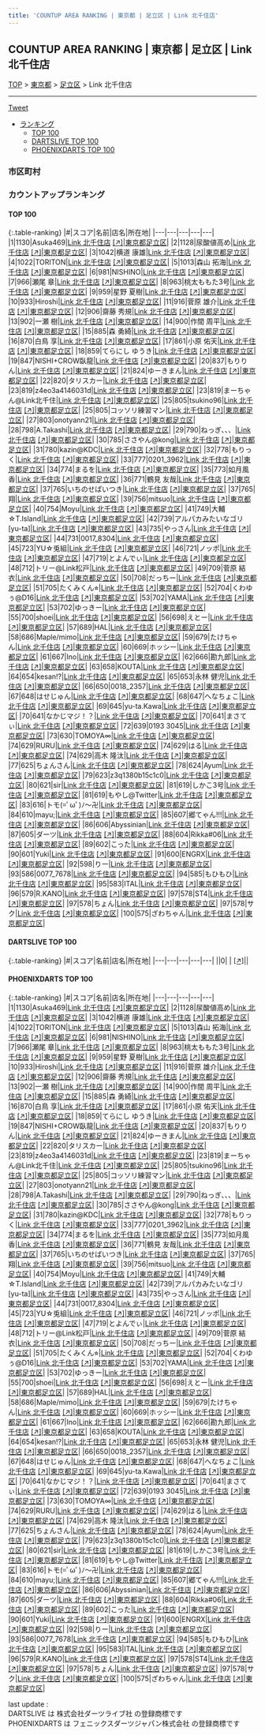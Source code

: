```yaml
---
title: 'COUNTUP AREA RANKING | 東京都 | 足立区 | Link 北千住店'
---
```

## COUNTUP AREA RANKING | 東京都 | 足立区 | Link 北千住店

[TOP](/darts/rank/) > [東京都](/darts/rank/東京都/) > [足立区](/darts/rank/東京都/足立区/) > Link 北千住店

___

<a href="https://twitter.com/share?ref_src=twsrc%5Etfw" data-text="COUNTUP AREA RANKING | 東京都足立区Link 北千住店" class="twitter-share-button" data-hashtags="DARTSLIVE,PHOENIXDARTS,darts,ダーツ" data-show-count="false">Tweet</a>

* [ランキング](#カウントアップランキング)
    * [TOP 100](#top-100)
    * [DARTSLIVE TOP 100](#dartslive-top-100)
    * [PHOENIXDARTS TOP 100](#phoenixdarts-top-100)

### 市区町村

<ul>

</ul>

### カウントアップランキング

#### TOP 100



{:.table-ranking}
|#|スコア|名前|店名|所在地|
|---|---|---|---|---|
|1|1130|<span class="rank-name-pd">Asuka469</span>|<a href="/darts/rank/shops/49387.html">Link 北千住店</a> <a href="https://vs.phoenixdarts.com/jp/shop/shopDetailInfo/s_49387?s_seq=49387">[↗]</a>|<a href="/darts/rank/東京都/足立区">東京都足立区</a>|
|2|1128|<span class="rank-name-pd">尿酸値高め</span>|<a href="/darts/rank/shops/49387.html">Link 北千住店</a> <a href="https://vs.phoenixdarts.com/jp/shop/shopDetailInfo/s_49387?s_seq=49387">[↗]</a>|<a href="/darts/rank/東京都/足立区">東京都足立区</a>|
|3|1042|<span class="rank-name-pd"><span class="pro-icon-pd"></span>横道 康雄</span>|<a href="/darts/rank/shops/49387.html">Link 北千住店</a> <a href="https://vs.phoenixdarts.com/jp/shop/shopDetailInfo/s_49387?s_seq=49387">[↗]</a>|<a href="/darts/rank/東京都/足立区">東京都足立区</a>|
|4|1022|<span class="rank-name-pd">TORITON</span>|<a href="/darts/rank/shops/49387.html">Link 北千住店</a> <a href="https://vs.phoenixdarts.com/jp/shop/shopDetailInfo/s_49387?s_seq=49387">[↗]</a>|<a href="/darts/rank/東京都/足立区">東京都足立区</a>|
|5|1013|<span class="rank-name-pd">森山 拓海</span>|<a href="/darts/rank/shops/49387.html">Link 北千住店</a> <a href="https://vs.phoenixdarts.com/jp/shop/shopDetailInfo/s_49387?s_seq=49387">[↗]</a>|<a href="/darts/rank/東京都/足立区">東京都足立区</a>|
|6|981|<span class="rank-name-pd">NISHINO</span>|<a href="/darts/rank/shops/49387.html">Link 北千住店</a> <a href="https://vs.phoenixdarts.com/jp/shop/shopDetailInfo/s_49387?s_seq=49387">[↗]</a>|<a href="/darts/rank/東京都/足立区">東京都足立区</a>|
|7|966|<span class="rank-name-pd"><span class="pro-icon-pd"></span>瀬尾 章</span>|<a href="/darts/rank/shops/49387.html">Link 北千住店</a> <a href="https://vs.phoenixdarts.com/jp/shop/shopDetailInfo/s_49387?s_seq=49387">[↗]</a>|<a href="/darts/rank/東京都/足立区">東京都足立区</a>|
|8|963|<span class="rank-name-pd">桃太ももた3号</span>|<a href="/darts/rank/shops/49387.html">Link 北千住店</a> <a href="https://vs.phoenixdarts.com/jp/shop/shopDetailInfo/s_49387?s_seq=49387">[↗]</a>|<a href="/darts/rank/東京都/足立区">東京都足立区</a>|
|9|959|<span class="rank-name-pd"><span class="pro-icon-pd"></span>星野 夏樹</span>|<a href="/darts/rank/shops/49387.html">Link 北千住店</a> <a href="https://vs.phoenixdarts.com/jp/shop/shopDetailInfo/s_49387?s_seq=49387">[↗]</a>|<a href="/darts/rank/東京都/足立区">東京都足立区</a>|
|10|933|<span class="rank-name-pd">Hiroshi</span>|<a href="/darts/rank/shops/49387.html">Link 北千住店</a> <a href="https://vs.phoenixdarts.com/jp/shop/shopDetailInfo/s_49387?s_seq=49387">[↗]</a>|<a href="/darts/rank/東京都/足立区">東京都足立区</a>|
|11|916|<span class="rank-name-pd"><span class="pro-icon-pd"></span>菅原 雄介</span>|<a href="/darts/rank/shops/49387.html">Link 北千住店</a> <a href="https://vs.phoenixdarts.com/jp/shop/shopDetailInfo/s_49387?s_seq=49387">[↗]</a>|<a href="/darts/rank/東京都/足立区">東京都足立区</a>|
|12|906|<span class="rank-name-pd"><span class="pro-icon-pd"></span>齋藤 秀規</span>|<a href="/darts/rank/shops/49387.html">Link 北千住店</a> <a href="https://vs.phoenixdarts.com/jp/shop/shopDetailInfo/s_49387?s_seq=49387">[↗]</a>|<a href="/darts/rank/東京都/足立区">東京都足立区</a>|
|13|902|<span class="rank-name-pd"><span class="pro-icon-pd"></span>一瀬 樹</span>|<a href="/darts/rank/shops/49387.html">Link 北千住店</a> <a href="https://vs.phoenixdarts.com/jp/shop/shopDetailInfo/s_49387?s_seq=49387">[↗]</a>|<a href="/darts/rank/東京都/足立区">東京都足立区</a>|
|14|900|<span class="rank-name-pd"><span class="pro-icon-pd"></span>作間 周平</span>|<a href="/darts/rank/shops/49387.html">Link 北千住店</a> <a href="https://vs.phoenixdarts.com/jp/shop/shopDetailInfo/s_49387?s_seq=49387">[↗]</a>|<a href="/darts/rank/東京都/足立区">東京都足立区</a>|
|15|885|<span class="rank-name-pd"><span class="pro-icon-pd"></span>森 勇綺</span>|<a href="/darts/rank/shops/49387.html">Link 北千住店</a> <a href="https://vs.phoenixdarts.com/jp/shop/shopDetailInfo/s_49387?s_seq=49387">[↗]</a>|<a href="/darts/rank/東京都/足立区">東京都足立区</a>|
|16|870|<span class="rank-name-pd"><span class="pro-icon-pd"></span>白鳥 享</span>|<a href="/darts/rank/shops/49387.html">Link 北千住店</a> <a href="https://vs.phoenixdarts.com/jp/shop/shopDetailInfo/s_49387?s_seq=49387">[↗]</a>|<a href="/darts/rank/東京都/足立区">東京都足立区</a>|
|17|861|<span class="rank-name-pd"><span class="pro-icon-pd"></span>小原 佑天</span>|<a href="/darts/rank/shops/49387.html">Link 北千住店</a> <a href="https://vs.phoenixdarts.com/jp/shop/shopDetailInfo/s_49387?s_seq=49387">[↗]</a>|<a href="/darts/rank/東京都/足立区">東京都足立区</a>|
|18|859|<span class="rank-name-pd">てらにし ゆうき</span>|<a href="/darts/rank/shops/49387.html">Link 北千住店</a> <a href="https://vs.phoenixdarts.com/jp/shop/shopDetailInfo/s_49387?s_seq=49387">[↗]</a>|<a href="/darts/rank/東京都/足立区">東京都足立区</a>|
|19|847|<span class="rank-name-pd">NISHI+CROW臥龍</span>|<a href="/darts/rank/shops/49387.html">Link 北千住店</a> <a href="https://vs.phoenixdarts.com/jp/shop/shopDetailInfo/s_49387?s_seq=49387">[↗]</a>|<a href="/darts/rank/東京都/足立区">東京都足立区</a>|
|20|837|<span class="rank-name-pd">もりりん</span>|<a href="/darts/rank/shops/49387.html">Link 北千住店</a> <a href="https://vs.phoenixdarts.com/jp/shop/shopDetailInfo/s_49387?s_seq=49387">[↗]</a>|<a href="/darts/rank/東京都/足立区">東京都足立区</a>|
|21|824|<span class="rank-name-pd">ゆーきまん</span>|<a href="/darts/rank/shops/49387.html">Link 北千住店</a> <a href="https://vs.phoenixdarts.com/jp/shop/shopDetailInfo/s_49387?s_seq=49387">[↗]</a>|<a href="/darts/rank/東京都/足立区">東京都足立区</a>|
|22|820|<span class="rank-name-pd">タリスカー</span>|<a href="/darts/rank/shops/49387.html">Link 北千住店</a> <a href="https://vs.phoenixdarts.com/jp/shop/shopDetailInfo/s_49387?s_seq=49387">[↗]</a>|<a href="/darts/rank/東京都/足立区">東京都足立区</a>|
|23|819|<span class="rank-name-pd">z4eo3a4146031d</span>|<a href="/darts/rank/shops/49387.html">Link 北千住店</a> <a href="https://vs.phoenixdarts.com/jp/shop/shopDetailInfo/s_49387?s_seq=49387">[↗]</a>|<a href="/darts/rank/東京都/足立区">東京都足立区</a>|
|23|819|<span class="rank-name-pd">まーちゃん@Link北千住</span>|<a href="/darts/rank/shops/49387.html">Link 北千住店</a> <a href="https://vs.phoenixdarts.com/jp/shop/shopDetailInfo/s_49387?s_seq=49387">[↗]</a>|<a href="/darts/rank/東京都/足立区">東京都足立区</a>|
|25|805|<span class="rank-name-pd">tsukino96</span>|<a href="/darts/rank/shops/49387.html">Link 北千住店</a> <a href="https://vs.phoenixdarts.com/jp/shop/shopDetailInfo/s_49387?s_seq=49387">[↗]</a>|<a href="/darts/rank/東京都/足立区">東京都足立区</a>|
|25|805|<span class="rank-name-pd">コッソリ練習マン</span>|<a href="/darts/rank/shops/49387.html">Link 北千住店</a> <a href="https://vs.phoenixdarts.com/jp/shop/shopDetailInfo/s_49387?s_seq=49387">[↗]</a>|<a href="/darts/rank/東京都/足立区">東京都足立区</a>|
|27|803|<span class="rank-name-pd">onotyann21</span>|<a href="/darts/rank/shops/49387.html">Link 北千住店</a> <a href="https://vs.phoenixdarts.com/jp/shop/shopDetailInfo/s_49387?s_seq=49387">[↗]</a>|<a href="/darts/rank/東京都/足立区">東京都足立区</a>|
|28|798|<span class="rank-name-pd">A.Takashi</span>|<a href="/darts/rank/shops/49387.html">Link 北千住店</a> <a href="https://vs.phoenixdarts.com/jp/shop/shopDetailInfo/s_49387?s_seq=49387">[↗]</a>|<a href="/darts/rank/東京都/足立区">東京都足立区</a>|
|29|790|<span class="rank-name-pd">ねっぎ、、、</span>|<a href="/darts/rank/shops/49387.html">Link 北千住店</a> <a href="https://vs.phoenixdarts.com/jp/shop/shopDetailInfo/s_49387?s_seq=49387">[↗]</a>|<a href="/darts/rank/東京都/足立区">東京都足立区</a>|
|30|785|<span class="rank-name-pd">ささやん@kong</span>|<a href="/darts/rank/shops/49387.html">Link 北千住店</a> <a href="https://vs.phoenixdarts.com/jp/shop/shopDetailInfo/s_49387?s_seq=49387">[↗]</a>|<a href="/darts/rank/東京都/足立区">東京都足立区</a>|
|31|780|<span class="rank-name-pd">kazin@KDC</span>|<a href="/darts/rank/shops/49387.html">Link 北千住店</a> <a href="https://vs.phoenixdarts.com/jp/shop/shopDetailInfo/s_49387?s_seq=49387">[↗]</a>|<a href="/darts/rank/東京都/足立区">東京都足立区</a>|
|32|778|<span class="rank-name-pd">もりっく</span>|<a href="/darts/rank/shops/49387.html">Link 北千住店</a> <a href="https://vs.phoenixdarts.com/jp/shop/shopDetailInfo/s_49387?s_seq=49387">[↗]</a>|<a href="/darts/rank/東京都/足立区">東京都足立区</a>|
|33|777|<span class="rank-name-pd">0201_3962</span>|<a href="/darts/rank/shops/49387.html">Link 北千住店</a> <a href="https://vs.phoenixdarts.com/jp/shop/shopDetailInfo/s_49387?s_seq=49387">[↗]</a>|<a href="/darts/rank/東京都/足立区">東京都足立区</a>|
|34|774|<span class="rank-name-pd">まるを</span>|<a href="/darts/rank/shops/49387.html">Link 北千住店</a> <a href="https://vs.phoenixdarts.com/jp/shop/shopDetailInfo/s_49387?s_seq=49387">[↗]</a>|<a href="/darts/rank/東京都/足立区">東京都足立区</a>|
|35|773|<span class="rank-name-pd">如月風香</span>|<a href="/darts/rank/shops/49387.html">Link 北千住店</a> <a href="https://vs.phoenixdarts.com/jp/shop/shopDetailInfo/s_49387?s_seq=49387">[↗]</a>|<a href="/darts/rank/東京都/足立区">東京都足立区</a>|
|36|771|<span class="rank-name-pd">鶴見 友哉</span>|<a href="/darts/rank/shops/49387.html">Link 北千住店</a> <a href="https://vs.phoenixdarts.com/jp/shop/shopDetailInfo/s_49387?s_seq=49387">[↗]</a>|<a href="/darts/rank/東京都/足立区">東京都足立区</a>|
|37|765|<span class="rank-name-pd">いちのせぱいつき</span>|<a href="/darts/rank/shops/49387.html">Link 北千住店</a> <a href="https://vs.phoenixdarts.com/jp/shop/shopDetailInfo/s_49387?s_seq=49387">[↗]</a>|<a href="/darts/rank/東京都/足立区">東京都足立区</a>|
|37|765|<span class="rank-name-pd">翔</span>|<a href="/darts/rank/shops/49387.html">Link 北千住店</a> <a href="https://vs.phoenixdarts.com/jp/shop/shopDetailInfo/s_49387?s_seq=49387">[↗]</a>|<a href="/darts/rank/東京都/足立区">東京都足立区</a>|
|39|756|<span class="rank-name-pd">mitsuo</span>|<a href="/darts/rank/shops/49387.html">Link 北千住店</a> <a href="https://vs.phoenixdarts.com/jp/shop/shopDetailInfo/s_49387?s_seq=49387">[↗]</a>|<a href="/darts/rank/東京都/足立区">東京都足立区</a>|
|40|754|<span class="rank-name-pd">Moyu</span>|<a href="/darts/rank/shops/49387.html">Link 北千住店</a> <a href="https://vs.phoenixdarts.com/jp/shop/shopDetailInfo/s_49387?s_seq=49387">[↗]</a>|<a href="/darts/rank/東京都/足立区">東京都足立区</a>|
|41|749|<span class="rank-name-pd">大輔☆T.Island</span>|<a href="/darts/rank/shops/49387.html">Link 北千住店</a> <a href="https://vs.phoenixdarts.com/jp/shop/shopDetailInfo/s_49387?s_seq=49387">[↗]</a>|<a href="/darts/rank/東京都/足立区">東京都足立区</a>|
|42|739|<span class="rank-name-pd">アルパカみたいなゴリ[yu-ta]</span>|<a href="/darts/rank/shops/49387.html">Link 北千住店</a> <a href="https://vs.phoenixdarts.com/jp/shop/shopDetailInfo/s_49387?s_seq=49387">[↗]</a>|<a href="/darts/rank/東京都/足立区">東京都足立区</a>|
|43|735|<span class="rank-name-pd">やっさん</span>|<a href="/darts/rank/shops/49387.html">Link 北千住店</a> <a href="https://vs.phoenixdarts.com/jp/shop/shopDetailInfo/s_49387?s_seq=49387">[↗]</a>|<a href="/darts/rank/東京都/足立区">東京都足立区</a>|
|44|731|<span class="rank-name-pd">0017_8304</span>|<a href="/darts/rank/shops/49387.html">Link 北千住店</a> <a href="https://vs.phoenixdarts.com/jp/shop/shopDetailInfo/s_49387?s_seq=49387">[↗]</a>|<a href="/darts/rank/東京都/足立区">東京都足立区</a>|
|45|723|<span class="rank-name-pd">YU☆兎組</span>|<a href="/darts/rank/shops/49387.html">Link 北千住店</a> <a href="https://vs.phoenixdarts.com/jp/shop/shopDetailInfo/s_49387?s_seq=49387">[↗]</a>|<a href="/darts/rank/東京都/足立区">東京都足立区</a>|
|46|721|<span class="rank-name-pd">ノッポ</span>|<a href="/darts/rank/shops/49387.html">Link 北千住店</a> <a href="https://vs.phoenixdarts.com/jp/shop/shopDetailInfo/s_49387?s_seq=49387">[↗]</a>|<a href="/darts/rank/東京都/足立区">東京都足立区</a>|
|47|719|<span class="rank-name-pd">とよんでぃ</span>|<a href="/darts/rank/shops/49387.html">Link 北千住店</a> <a href="https://vs.phoenixdarts.com/jp/shop/shopDetailInfo/s_49387?s_seq=49387">[↗]</a>|<a href="/darts/rank/東京都/足立区">東京都足立区</a>|
|48|712|<span class="rank-name-pd">トリー@Link松戸</span>|<a href="/darts/rank/shops/49387.html">Link 北千住店</a> <a href="https://vs.phoenixdarts.com/jp/shop/shopDetailInfo/s_49387?s_seq=49387">[↗]</a>|<a href="/darts/rank/東京都/足立区">東京都足立区</a>|
|49|709|<span class="rank-name-pd"><span class="pro-icon-pd"></span>菅原 結衣</span>|<a href="/darts/rank/shops/49387.html">Link 北千住店</a> <a href="https://vs.phoenixdarts.com/jp/shop/shopDetailInfo/s_49387?s_seq=49387">[↗]</a>|<a href="/darts/rank/東京都/足立区">東京都足立区</a>|
|50|708|<span class="rank-name-pd">だっちー</span>|<a href="/darts/rank/shops/49387.html">Link 北千住店</a> <a href="https://vs.phoenixdarts.com/jp/shop/shopDetailInfo/s_49387?s_seq=49387">[↗]</a>|<a href="/darts/rank/東京都/足立区">東京都足立区</a>|
|51|705|<span class="rank-name-pd">たくみくん⭐︎</span>|<a href="/darts/rank/shops/49387.html">Link 北千住店</a> <a href="https://vs.phoenixdarts.com/jp/shop/shopDetailInfo/s_49387?s_seq=49387">[↗]</a>|<a href="/darts/rank/東京都/足立区">東京都足立区</a>|
|52|704|<span class="rank-name-pd">くわゆぅ@D16</span>|<a href="/darts/rank/shops/49387.html">Link 北千住店</a> <a href="https://vs.phoenixdarts.com/jp/shop/shopDetailInfo/s_49387?s_seq=49387">[↗]</a>|<a href="/darts/rank/東京都/足立区">東京都足立区</a>|
|53|702|<span class="rank-name-pd">YAMA</span>|<a href="/darts/rank/shops/49387.html">Link 北千住店</a> <a href="https://vs.phoenixdarts.com/jp/shop/shopDetailInfo/s_49387?s_seq=49387">[↗]</a>|<a href="/darts/rank/東京都/足立区">東京都足立区</a>|
|53|702|<span class="rank-name-pd">ゆっきー</span>|<a href="/darts/rank/shops/49387.html">Link 北千住店</a> <a href="https://vs.phoenixdarts.com/jp/shop/shopDetailInfo/s_49387?s_seq=49387">[↗]</a>|<a href="/darts/rank/東京都/足立区">東京都足立区</a>|
|55|700|<span class="rank-name-pd">shoei</span>|<a href="/darts/rank/shops/49387.html">Link 北千住店</a> <a href="https://vs.phoenixdarts.com/jp/shop/shopDetailInfo/s_49387?s_seq=49387">[↗]</a>|<a href="/darts/rank/東京都/足立区">東京都足立区</a>|
|56|698|<span class="rank-name-pd">えとー</span>|<a href="/darts/rank/shops/49387.html">Link 北千住店</a> <a href="https://vs.phoenixdarts.com/jp/shop/shopDetailInfo/s_49387?s_seq=49387">[↗]</a>|<a href="/darts/rank/東京都/足立区">東京都足立区</a>|
|57|689|<span class="rank-name-pd">HAL</span>|<a href="/darts/rank/shops/49387.html">Link 北千住店</a> <a href="https://vs.phoenixdarts.com/jp/shop/shopDetailInfo/s_49387?s_seq=49387">[↗]</a>|<a href="/darts/rank/東京都/足立区">東京都足立区</a>|
|58|686|<span class="rank-name-pd">Maple/mimo</span>|<a href="/darts/rank/shops/49387.html">Link 北千住店</a> <a href="https://vs.phoenixdarts.com/jp/shop/shopDetailInfo/s_49387?s_seq=49387">[↗]</a>|<a href="/darts/rank/東京都/足立区">東京都足立区</a>|
|59|679|<span class="rank-name-pd">たけちゃん</span>|<a href="/darts/rank/shops/49387.html">Link 北千住店</a> <a href="https://vs.phoenixdarts.com/jp/shop/shopDetailInfo/s_49387?s_seq=49387">[↗]</a>|<a href="/darts/rank/東京都/足立区">東京都足立区</a>|
|60|669|<span class="rank-name-pd">ホッシー</span>|<a href="/darts/rank/shops/49387.html">Link 北千住店</a> <a href="https://vs.phoenixdarts.com/jp/shop/shopDetailInfo/s_49387?s_seq=49387">[↗]</a>|<a href="/darts/rank/東京都/足立区">東京都足立区</a>|
|61|667|<span class="rank-name-pd">Ino</span>|<a href="/darts/rank/shops/49387.html">Link 北千住店</a> <a href="https://vs.phoenixdarts.com/jp/shop/shopDetailInfo/s_49387?s_seq=49387">[↗]</a>|<a href="/darts/rank/東京都/足立区">東京都足立区</a>|
|62|666|<span class="rank-name-pd">勘九郎</span>|<a href="/darts/rank/shops/49387.html">Link 北千住店</a> <a href="https://vs.phoenixdarts.com/jp/shop/shopDetailInfo/s_49387?s_seq=49387">[↗]</a>|<a href="/darts/rank/東京都/足立区">東京都足立区</a>|
|63|658|<span class="rank-name-pd">KOUTA</span>|<a href="/darts/rank/shops/49387.html">Link 北千住店</a> <a href="https://vs.phoenixdarts.com/jp/shop/shopDetailInfo/s_49387?s_seq=49387">[↗]</a>|<a href="/darts/rank/東京都/足立区">東京都足立区</a>|
|64|654|<span class="rank-name-pd">kesan!?</span>|<a href="/darts/rank/shops/49387.html">Link 北千住店</a> <a href="https://vs.phoenixdarts.com/jp/shop/shopDetailInfo/s_49387?s_seq=49387">[↗]</a>|<a href="/darts/rank/東京都/足立区">東京都足立区</a>|
|65|653|<span class="rank-name-pd"><span class="pro-icon-pd"></span>永林 健児</span>|<a href="/darts/rank/shops/49387.html">Link 北千住店</a> <a href="https://vs.phoenixdarts.com/jp/shop/shopDetailInfo/s_49387?s_seq=49387">[↗]</a>|<a href="/darts/rank/東京都/足立区">東京都足立区</a>|
|66|650|<span class="rank-name-pd">0018_2357</span>|<a href="/darts/rank/shops/49387.html">Link 北千住店</a> <a href="https://vs.phoenixdarts.com/jp/shop/shopDetailInfo/s_49387?s_seq=49387">[↗]</a>|<a href="/darts/rank/東京都/足立区">東京都足立区</a>|
|67|648|<span class="rank-name-pd">はせじゅん</span>|<a href="/darts/rank/shops/49387.html">Link 北千住店</a> <a href="https://vs.phoenixdarts.com/jp/shop/shopDetailInfo/s_49387?s_seq=49387">[↗]</a>|<a href="/darts/rank/東京都/足立区">東京都足立区</a>|
|68|647|<span class="rank-name-pd">へなちょこ</span>|<a href="/darts/rank/shops/49387.html">Link 北千住店</a> <a href="https://vs.phoenixdarts.com/jp/shop/shopDetailInfo/s_49387?s_seq=49387">[↗]</a>|<a href="/darts/rank/東京都/足立区">東京都足立区</a>|
|69|645|<span class="rank-name-pd">yu-ta.Kawa</span>|<a href="/darts/rank/shops/49387.html">Link 北千住店</a> <a href="https://vs.phoenixdarts.com/jp/shop/shopDetailInfo/s_49387?s_seq=49387">[↗]</a>|<a href="/darts/rank/東京都/足立区">東京都足立区</a>|
|70|641|<span class="rank-name-pd">なかじマジ！？</span>|<a href="/darts/rank/shops/49387.html">Link 北千住店</a> <a href="https://vs.phoenixdarts.com/jp/shop/shopDetailInfo/s_49387?s_seq=49387">[↗]</a>|<a href="/darts/rank/東京都/足立区">東京都足立区</a>|
|70|641|<span class="rank-name-pd">まさてぃ</span>|<a href="/darts/rank/shops/49387.html">Link 北千住店</a> <a href="https://vs.phoenixdarts.com/jp/shop/shopDetailInfo/s_49387?s_seq=49387">[↗]</a>|<a href="/darts/rank/東京都/足立区">東京都足立区</a>|
|72|639|<span class="rank-name-pd">0193 3045</span>|<a href="/darts/rank/shops/49387.html">Link 北千住店</a> <a href="https://vs.phoenixdarts.com/jp/shop/shopDetailInfo/s_49387?s_seq=49387">[↗]</a>|<a href="/darts/rank/東京都/足立区">東京都足立区</a>|
|73|630|<span class="rank-name-pd">TOMOYA∞</span>|<a href="/darts/rank/shops/49387.html">Link 北千住店</a> <a href="https://vs.phoenixdarts.com/jp/shop/shopDetailInfo/s_49387?s_seq=49387">[↗]</a>|<a href="/darts/rank/東京都/足立区">東京都足立区</a>|
|74|629|<span class="rank-name-pd">RURU</span>|<a href="/darts/rank/shops/49387.html">Link 北千住店</a> <a href="https://vs.phoenixdarts.com/jp/shop/shopDetailInfo/s_49387?s_seq=49387">[↗]</a>|<a href="/darts/rank/東京都/足立区">東京都足立区</a>|
|74|629|<span class="rank-name-pd">はる</span>|<a href="/darts/rank/shops/49387.html">Link 北千住店</a> <a href="https://vs.phoenixdarts.com/jp/shop/shopDetailInfo/s_49387?s_seq=49387">[↗]</a>|<a href="/darts/rank/東京都/足立区">東京都足立区</a>|
|74|629|<span class="rank-name-pd">高木 隆汰</span>|<a href="/darts/rank/shops/49387.html">Link 北千住店</a> <a href="https://vs.phoenixdarts.com/jp/shop/shopDetailInfo/s_49387?s_seq=49387">[↗]</a>|<a href="/darts/rank/東京都/足立区">東京都足立区</a>|
|77|625|<span class="rank-name-pd">ちょんさん</span>|<a href="/darts/rank/shops/49387.html">Link 北千住店</a> <a href="https://vs.phoenixdarts.com/jp/shop/shopDetailInfo/s_49387?s_seq=49387">[↗]</a>|<a href="/darts/rank/東京都/足立区">東京都足立区</a>|
|78|624|<span class="rank-name-pd">Ayum</span>|<a href="/darts/rank/shops/49387.html">Link 北千住店</a> <a href="https://vs.phoenixdarts.com/jp/shop/shopDetailInfo/s_49387?s_seq=49387">[↗]</a>|<a href="/darts/rank/東京都/足立区">東京都足立区</a>|
|79|623|<span class="rank-name-pd">z3q1380b15c1c0</span>|<a href="/darts/rank/shops/49387.html">Link 北千住店</a> <a href="https://vs.phoenixdarts.com/jp/shop/shopDetailInfo/s_49387?s_seq=49387">[↗]</a>|<a href="/darts/rank/東京都/足立区">東京都足立区</a>|
|80|621|<span class="rank-name-pd">sir</span>|<a href="/darts/rank/shops/49387.html">Link 北千住店</a> <a href="https://vs.phoenixdarts.com/jp/shop/shopDetailInfo/s_49387?s_seq=49387">[↗]</a>|<a href="/darts/rank/東京都/足立区">東京都足立区</a>|
|81|619|<span class="rank-name-pd">しかこ3号</span>|<a href="/darts/rank/shops/49387.html">Link 北千住店</a> <a href="https://vs.phoenixdarts.com/jp/shop/shopDetailInfo/s_49387?s_seq=49387">[↗]</a>|<a href="/darts/rank/東京都/足立区">東京都足立区</a>|
|81|619|<span class="rank-name-pd">もやし@Twitter</span>|<a href="/darts/rank/shops/49387.html">Link 北千住店</a> <a href="https://vs.phoenixdarts.com/jp/shop/shopDetailInfo/s_49387?s_seq=49387">[↗]</a>|<a href="/darts/rank/東京都/足立区">東京都足立区</a>|
|83|616|<span class="rank-name-pd">トモ(=ﾟωﾟ)ﾉ～卍</span>|<a href="/darts/rank/shops/49387.html">Link 北千住店</a> <a href="https://vs.phoenixdarts.com/jp/shop/shopDetailInfo/s_49387?s_seq=49387">[↗]</a>|<a href="/darts/rank/東京都/足立区">東京都足立区</a>|
|84|610|<span class="rank-name-pd">mayu;</span>|<a href="/darts/rank/shops/49387.html">Link 北千住店</a> <a href="https://vs.phoenixdarts.com/jp/shop/shopDetailInfo/s_49387?s_seq=49387">[↗]</a>|<a href="/darts/rank/東京都/足立区">東京都足立区</a>|
|85|607|<span class="rank-name-pd">郷てゃん!!!</span>|<a href="/darts/rank/shops/49387.html">Link 北千住店</a> <a href="https://vs.phoenixdarts.com/jp/shop/shopDetailInfo/s_49387?s_seq=49387">[↗]</a>|<a href="/darts/rank/東京都/足立区">東京都足立区</a>|
|86|606|<span class="rank-name-pd">Abyssinian</span>|<a href="/darts/rank/shops/49387.html">Link 北千住店</a> <a href="https://vs.phoenixdarts.com/jp/shop/shopDetailInfo/s_49387?s_seq=49387">[↗]</a>|<a href="/darts/rank/東京都/足立区">東京都足立区</a>|
|87|605|<span class="rank-name-pd">ダーツ</span>|<a href="/darts/rank/shops/49387.html">Link 北千住店</a> <a href="https://vs.phoenixdarts.com/jp/shop/shopDetailInfo/s_49387?s_seq=49387">[↗]</a>|<a href="/darts/rank/東京都/足立区">東京都足立区</a>|
|88|604|<span class="rank-name-pd">Rikka#06</span>|<a href="/darts/rank/shops/49387.html">Link 北千住店</a> <a href="https://vs.phoenixdarts.com/jp/shop/shopDetailInfo/s_49387?s_seq=49387">[↗]</a>|<a href="/darts/rank/東京都/足立区">東京都足立区</a>|
|89|602|<span class="rank-name-pd">こった</span>|<a href="/darts/rank/shops/49387.html">Link 北千住店</a> <a href="https://vs.phoenixdarts.com/jp/shop/shopDetailInfo/s_49387?s_seq=49387">[↗]</a>|<a href="/darts/rank/東京都/足立区">東京都足立区</a>|
|90|601|<span class="rank-name-pd">Yuki</span>|<a href="/darts/rank/shops/49387.html">Link 北千住店</a> <a href="https://vs.phoenixdarts.com/jp/shop/shopDetailInfo/s_49387?s_seq=49387">[↗]</a>|<a href="/darts/rank/東京都/足立区">東京都足立区</a>|
|91|600|<span class="rank-name-pd">ENGRX</span>|<a href="/darts/rank/shops/49387.html">Link 北千住店</a> <a href="https://vs.phoenixdarts.com/jp/shop/shopDetailInfo/s_49387?s_seq=49387">[↗]</a>|<a href="/darts/rank/東京都/足立区">東京都足立区</a>|
|92|598|<span class="rank-name-pd">りー</span>|<a href="/darts/rank/shops/49387.html">Link 北千住店</a> <a href="https://vs.phoenixdarts.com/jp/shop/shopDetailInfo/s_49387?s_seq=49387">[↗]</a>|<a href="/darts/rank/東京都/足立区">東京都足立区</a>|
|93|586|<span class="rank-name-pd">0077_7678</span>|<a href="/darts/rank/shops/49387.html">Link 北千住店</a> <a href="https://vs.phoenixdarts.com/jp/shop/shopDetailInfo/s_49387?s_seq=49387">[↗]</a>|<a href="/darts/rank/東京都/足立区">東京都足立区</a>|
|94|585|<span class="rank-name-pd">もひもひ</span>|<a href="/darts/rank/shops/49387.html">Link 北千住店</a> <a href="https://vs.phoenixdarts.com/jp/shop/shopDetailInfo/s_49387?s_seq=49387">[↗]</a>|<a href="/darts/rank/東京都/足立区">東京都足立区</a>|
|95|583|<span class="rank-name-pd">ITAL</span>|<a href="/darts/rank/shops/49387.html">Link 北千住店</a> <a href="https://vs.phoenixdarts.com/jp/shop/shopDetailInfo/s_49387?s_seq=49387">[↗]</a>|<a href="/darts/rank/東京都/足立区">東京都足立区</a>|
|96|579|<span class="rank-name-pd">R.KANO</span>|<a href="/darts/rank/shops/49387.html">Link 北千住店</a> <a href="https://vs.phoenixdarts.com/jp/shop/shopDetailInfo/s_49387?s_seq=49387">[↗]</a>|<a href="/darts/rank/東京都/足立区">東京都足立区</a>|
|97|578|<span class="rank-name-pd">ST4</span>|<a href="/darts/rank/shops/49387.html">Link 北千住店</a> <a href="https://vs.phoenixdarts.com/jp/shop/shopDetailInfo/s_49387?s_seq=49387">[↗]</a>|<a href="/darts/rank/東京都/足立区">東京都足立区</a>|
|97|578|<span class="rank-name-pd">ちょん</span>|<a href="/darts/rank/shops/49387.html">Link 北千住店</a> <a href="https://vs.phoenixdarts.com/jp/shop/shopDetailInfo/s_49387?s_seq=49387">[↗]</a>|<a href="/darts/rank/東京都/足立区">東京都足立区</a>|
|97|578|<span class="rank-name-pd">サク</span>|<a href="/darts/rank/shops/49387.html">Link 北千住店</a> <a href="https://vs.phoenixdarts.com/jp/shop/shopDetailInfo/s_49387?s_seq=49387">[↗]</a>|<a href="/darts/rank/東京都/足立区">東京都足立区</a>|
|100|575|<span class="rank-name-pd">ざわちゃん</span>|<a href="/darts/rank/shops/49387.html">Link 北千住店</a> <a href="https://vs.phoenixdarts.com/jp/shop/shopDetailInfo/s_49387?s_seq=49387">[↗]</a>|<a href="/darts/rank/東京都/足立区">東京都足立区</a>|


#### DARTSLIVE TOP 100



{:.table-ranking}
|#|スコア|名前|店名|所在地|
|---|---|---|---|---|
||0|<span class="rank-name-dl"> </span>|<a href="/darts/rank/shops/.html"></a> <a href="">[↗]</a>|<a href="/darts/rank//"></a>|


#### PHOENIXDARTS TOP 100



{:.table-ranking}
|#|スコア|名前|店名|所在地|
|---|---|---|---|---|
|1|1130|<span class="rank-name-pd">Asuka469</span>|<a href="/darts/rank/shops/49387.html">Link 北千住店</a> <a href="https://vs.phoenixdarts.com/jp/shop/shopDetailInfo/s_49387?s_seq=49387">[↗]</a>|<a href="/darts/rank/東京都/足立区">東京都足立区</a>|
|2|1128|<span class="rank-name-pd">尿酸値高め</span>|<a href="/darts/rank/shops/49387.html">Link 北千住店</a> <a href="https://vs.phoenixdarts.com/jp/shop/shopDetailInfo/s_49387?s_seq=49387">[↗]</a>|<a href="/darts/rank/東京都/足立区">東京都足立区</a>|
|3|1042|<span class="rank-name-pd"><span class="pro-icon-pd"></span>横道 康雄</span>|<a href="/darts/rank/shops/49387.html">Link 北千住店</a> <a href="https://vs.phoenixdarts.com/jp/shop/shopDetailInfo/s_49387?s_seq=49387">[↗]</a>|<a href="/darts/rank/東京都/足立区">東京都足立区</a>|
|4|1022|<span class="rank-name-pd">TORITON</span>|<a href="/darts/rank/shops/49387.html">Link 北千住店</a> <a href="https://vs.phoenixdarts.com/jp/shop/shopDetailInfo/s_49387?s_seq=49387">[↗]</a>|<a href="/darts/rank/東京都/足立区">東京都足立区</a>|
|5|1013|<span class="rank-name-pd">森山 拓海</span>|<a href="/darts/rank/shops/49387.html">Link 北千住店</a> <a href="https://vs.phoenixdarts.com/jp/shop/shopDetailInfo/s_49387?s_seq=49387">[↗]</a>|<a href="/darts/rank/東京都/足立区">東京都足立区</a>|
|6|981|<span class="rank-name-pd">NISHINO</span>|<a href="/darts/rank/shops/49387.html">Link 北千住店</a> <a href="https://vs.phoenixdarts.com/jp/shop/shopDetailInfo/s_49387?s_seq=49387">[↗]</a>|<a href="/darts/rank/東京都/足立区">東京都足立区</a>|
|7|966|<span class="rank-name-pd"><span class="pro-icon-pd"></span>瀬尾 章</span>|<a href="/darts/rank/shops/49387.html">Link 北千住店</a> <a href="https://vs.phoenixdarts.com/jp/shop/shopDetailInfo/s_49387?s_seq=49387">[↗]</a>|<a href="/darts/rank/東京都/足立区">東京都足立区</a>|
|8|963|<span class="rank-name-pd">桃太ももた3号</span>|<a href="/darts/rank/shops/49387.html">Link 北千住店</a> <a href="https://vs.phoenixdarts.com/jp/shop/shopDetailInfo/s_49387?s_seq=49387">[↗]</a>|<a href="/darts/rank/東京都/足立区">東京都足立区</a>|
|9|959|<span class="rank-name-pd"><span class="pro-icon-pd"></span>星野 夏樹</span>|<a href="/darts/rank/shops/49387.html">Link 北千住店</a> <a href="https://vs.phoenixdarts.com/jp/shop/shopDetailInfo/s_49387?s_seq=49387">[↗]</a>|<a href="/darts/rank/東京都/足立区">東京都足立区</a>|
|10|933|<span class="rank-name-pd">Hiroshi</span>|<a href="/darts/rank/shops/49387.html">Link 北千住店</a> <a href="https://vs.phoenixdarts.com/jp/shop/shopDetailInfo/s_49387?s_seq=49387">[↗]</a>|<a href="/darts/rank/東京都/足立区">東京都足立区</a>|
|11|916|<span class="rank-name-pd"><span class="pro-icon-pd"></span>菅原 雄介</span>|<a href="/darts/rank/shops/49387.html">Link 北千住店</a> <a href="https://vs.phoenixdarts.com/jp/shop/shopDetailInfo/s_49387?s_seq=49387">[↗]</a>|<a href="/darts/rank/東京都/足立区">東京都足立区</a>|
|12|906|<span class="rank-name-pd"><span class="pro-icon-pd"></span>齋藤 秀規</span>|<a href="/darts/rank/shops/49387.html">Link 北千住店</a> <a href="https://vs.phoenixdarts.com/jp/shop/shopDetailInfo/s_49387?s_seq=49387">[↗]</a>|<a href="/darts/rank/東京都/足立区">東京都足立区</a>|
|13|902|<span class="rank-name-pd"><span class="pro-icon-pd"></span>一瀬 樹</span>|<a href="/darts/rank/shops/49387.html">Link 北千住店</a> <a href="https://vs.phoenixdarts.com/jp/shop/shopDetailInfo/s_49387?s_seq=49387">[↗]</a>|<a href="/darts/rank/東京都/足立区">東京都足立区</a>|
|14|900|<span class="rank-name-pd"><span class="pro-icon-pd"></span>作間 周平</span>|<a href="/darts/rank/shops/49387.html">Link 北千住店</a> <a href="https://vs.phoenixdarts.com/jp/shop/shopDetailInfo/s_49387?s_seq=49387">[↗]</a>|<a href="/darts/rank/東京都/足立区">東京都足立区</a>|
|15|885|<span class="rank-name-pd"><span class="pro-icon-pd"></span>森 勇綺</span>|<a href="/darts/rank/shops/49387.html">Link 北千住店</a> <a href="https://vs.phoenixdarts.com/jp/shop/shopDetailInfo/s_49387?s_seq=49387">[↗]</a>|<a href="/darts/rank/東京都/足立区">東京都足立区</a>|
|16|870|<span class="rank-name-pd"><span class="pro-icon-pd"></span>白鳥 享</span>|<a href="/darts/rank/shops/49387.html">Link 北千住店</a> <a href="https://vs.phoenixdarts.com/jp/shop/shopDetailInfo/s_49387?s_seq=49387">[↗]</a>|<a href="/darts/rank/東京都/足立区">東京都足立区</a>|
|17|861|<span class="rank-name-pd"><span class="pro-icon-pd"></span>小原 佑天</span>|<a href="/darts/rank/shops/49387.html">Link 北千住店</a> <a href="https://vs.phoenixdarts.com/jp/shop/shopDetailInfo/s_49387?s_seq=49387">[↗]</a>|<a href="/darts/rank/東京都/足立区">東京都足立区</a>|
|18|859|<span class="rank-name-pd">てらにし ゆうき</span>|<a href="/darts/rank/shops/49387.html">Link 北千住店</a> <a href="https://vs.phoenixdarts.com/jp/shop/shopDetailInfo/s_49387?s_seq=49387">[↗]</a>|<a href="/darts/rank/東京都/足立区">東京都足立区</a>|
|19|847|<span class="rank-name-pd">NISHI+CROW臥龍</span>|<a href="/darts/rank/shops/49387.html">Link 北千住店</a> <a href="https://vs.phoenixdarts.com/jp/shop/shopDetailInfo/s_49387?s_seq=49387">[↗]</a>|<a href="/darts/rank/東京都/足立区">東京都足立区</a>|
|20|837|<span class="rank-name-pd">もりりん</span>|<a href="/darts/rank/shops/49387.html">Link 北千住店</a> <a href="https://vs.phoenixdarts.com/jp/shop/shopDetailInfo/s_49387?s_seq=49387">[↗]</a>|<a href="/darts/rank/東京都/足立区">東京都足立区</a>|
|21|824|<span class="rank-name-pd">ゆーきまん</span>|<a href="/darts/rank/shops/49387.html">Link 北千住店</a> <a href="https://vs.phoenixdarts.com/jp/shop/shopDetailInfo/s_49387?s_seq=49387">[↗]</a>|<a href="/darts/rank/東京都/足立区">東京都足立区</a>|
|22|820|<span class="rank-name-pd">タリスカー</span>|<a href="/darts/rank/shops/49387.html">Link 北千住店</a> <a href="https://vs.phoenixdarts.com/jp/shop/shopDetailInfo/s_49387?s_seq=49387">[↗]</a>|<a href="/darts/rank/東京都/足立区">東京都足立区</a>|
|23|819|<span class="rank-name-pd">z4eo3a4146031d</span>|<a href="/darts/rank/shops/49387.html">Link 北千住店</a> <a href="https://vs.phoenixdarts.com/jp/shop/shopDetailInfo/s_49387?s_seq=49387">[↗]</a>|<a href="/darts/rank/東京都/足立区">東京都足立区</a>|
|23|819|<span class="rank-name-pd">まーちゃん@Link北千住</span>|<a href="/darts/rank/shops/49387.html">Link 北千住店</a> <a href="https://vs.phoenixdarts.com/jp/shop/shopDetailInfo/s_49387?s_seq=49387">[↗]</a>|<a href="/darts/rank/東京都/足立区">東京都足立区</a>|
|25|805|<span class="rank-name-pd">tsukino96</span>|<a href="/darts/rank/shops/49387.html">Link 北千住店</a> <a href="https://vs.phoenixdarts.com/jp/shop/shopDetailInfo/s_49387?s_seq=49387">[↗]</a>|<a href="/darts/rank/東京都/足立区">東京都足立区</a>|
|25|805|<span class="rank-name-pd">コッソリ練習マン</span>|<a href="/darts/rank/shops/49387.html">Link 北千住店</a> <a href="https://vs.phoenixdarts.com/jp/shop/shopDetailInfo/s_49387?s_seq=49387">[↗]</a>|<a href="/darts/rank/東京都/足立区">東京都足立区</a>|
|27|803|<span class="rank-name-pd">onotyann21</span>|<a href="/darts/rank/shops/49387.html">Link 北千住店</a> <a href="https://vs.phoenixdarts.com/jp/shop/shopDetailInfo/s_49387?s_seq=49387">[↗]</a>|<a href="/darts/rank/東京都/足立区">東京都足立区</a>|
|28|798|<span class="rank-name-pd">A.Takashi</span>|<a href="/darts/rank/shops/49387.html">Link 北千住店</a> <a href="https://vs.phoenixdarts.com/jp/shop/shopDetailInfo/s_49387?s_seq=49387">[↗]</a>|<a href="/darts/rank/東京都/足立区">東京都足立区</a>|
|29|790|<span class="rank-name-pd">ねっぎ、、、</span>|<a href="/darts/rank/shops/49387.html">Link 北千住店</a> <a href="https://vs.phoenixdarts.com/jp/shop/shopDetailInfo/s_49387?s_seq=49387">[↗]</a>|<a href="/darts/rank/東京都/足立区">東京都足立区</a>|
|30|785|<span class="rank-name-pd">ささやん@kong</span>|<a href="/darts/rank/shops/49387.html">Link 北千住店</a> <a href="https://vs.phoenixdarts.com/jp/shop/shopDetailInfo/s_49387?s_seq=49387">[↗]</a>|<a href="/darts/rank/東京都/足立区">東京都足立区</a>|
|31|780|<span class="rank-name-pd">kazin@KDC</span>|<a href="/darts/rank/shops/49387.html">Link 北千住店</a> <a href="https://vs.phoenixdarts.com/jp/shop/shopDetailInfo/s_49387?s_seq=49387">[↗]</a>|<a href="/darts/rank/東京都/足立区">東京都足立区</a>|
|32|778|<span class="rank-name-pd">もりっく</span>|<a href="/darts/rank/shops/49387.html">Link 北千住店</a> <a href="https://vs.phoenixdarts.com/jp/shop/shopDetailInfo/s_49387?s_seq=49387">[↗]</a>|<a href="/darts/rank/東京都/足立区">東京都足立区</a>|
|33|777|<span class="rank-name-pd">0201_3962</span>|<a href="/darts/rank/shops/49387.html">Link 北千住店</a> <a href="https://vs.phoenixdarts.com/jp/shop/shopDetailInfo/s_49387?s_seq=49387">[↗]</a>|<a href="/darts/rank/東京都/足立区">東京都足立区</a>|
|34|774|<span class="rank-name-pd">まるを</span>|<a href="/darts/rank/shops/49387.html">Link 北千住店</a> <a href="https://vs.phoenixdarts.com/jp/shop/shopDetailInfo/s_49387?s_seq=49387">[↗]</a>|<a href="/darts/rank/東京都/足立区">東京都足立区</a>|
|35|773|<span class="rank-name-pd">如月風香</span>|<a href="/darts/rank/shops/49387.html">Link 北千住店</a> <a href="https://vs.phoenixdarts.com/jp/shop/shopDetailInfo/s_49387?s_seq=49387">[↗]</a>|<a href="/darts/rank/東京都/足立区">東京都足立区</a>|
|36|771|<span class="rank-name-pd">鶴見 友哉</span>|<a href="/darts/rank/shops/49387.html">Link 北千住店</a> <a href="https://vs.phoenixdarts.com/jp/shop/shopDetailInfo/s_49387?s_seq=49387">[↗]</a>|<a href="/darts/rank/東京都/足立区">東京都足立区</a>|
|37|765|<span class="rank-name-pd">いちのせぱいつき</span>|<a href="/darts/rank/shops/49387.html">Link 北千住店</a> <a href="https://vs.phoenixdarts.com/jp/shop/shopDetailInfo/s_49387?s_seq=49387">[↗]</a>|<a href="/darts/rank/東京都/足立区">東京都足立区</a>|
|37|765|<span class="rank-name-pd">翔</span>|<a href="/darts/rank/shops/49387.html">Link 北千住店</a> <a href="https://vs.phoenixdarts.com/jp/shop/shopDetailInfo/s_49387?s_seq=49387">[↗]</a>|<a href="/darts/rank/東京都/足立区">東京都足立区</a>|
|39|756|<span class="rank-name-pd">mitsuo</span>|<a href="/darts/rank/shops/49387.html">Link 北千住店</a> <a href="https://vs.phoenixdarts.com/jp/shop/shopDetailInfo/s_49387?s_seq=49387">[↗]</a>|<a href="/darts/rank/東京都/足立区">東京都足立区</a>|
|40|754|<span class="rank-name-pd">Moyu</span>|<a href="/darts/rank/shops/49387.html">Link 北千住店</a> <a href="https://vs.phoenixdarts.com/jp/shop/shopDetailInfo/s_49387?s_seq=49387">[↗]</a>|<a href="/darts/rank/東京都/足立区">東京都足立区</a>|
|41|749|<span class="rank-name-pd">大輔☆T.Island</span>|<a href="/darts/rank/shops/49387.html">Link 北千住店</a> <a href="https://vs.phoenixdarts.com/jp/shop/shopDetailInfo/s_49387?s_seq=49387">[↗]</a>|<a href="/darts/rank/東京都/足立区">東京都足立区</a>|
|42|739|<span class="rank-name-pd">アルパカみたいなゴリ[yu-ta]</span>|<a href="/darts/rank/shops/49387.html">Link 北千住店</a> <a href="https://vs.phoenixdarts.com/jp/shop/shopDetailInfo/s_49387?s_seq=49387">[↗]</a>|<a href="/darts/rank/東京都/足立区">東京都足立区</a>|
|43|735|<span class="rank-name-pd">やっさん</span>|<a href="/darts/rank/shops/49387.html">Link 北千住店</a> <a href="https://vs.phoenixdarts.com/jp/shop/shopDetailInfo/s_49387?s_seq=49387">[↗]</a>|<a href="/darts/rank/東京都/足立区">東京都足立区</a>|
|44|731|<span class="rank-name-pd">0017_8304</span>|<a href="/darts/rank/shops/49387.html">Link 北千住店</a> <a href="https://vs.phoenixdarts.com/jp/shop/shopDetailInfo/s_49387?s_seq=49387">[↗]</a>|<a href="/darts/rank/東京都/足立区">東京都足立区</a>|
|45|723|<span class="rank-name-pd">YU☆兎組</span>|<a href="/darts/rank/shops/49387.html">Link 北千住店</a> <a href="https://vs.phoenixdarts.com/jp/shop/shopDetailInfo/s_49387?s_seq=49387">[↗]</a>|<a href="/darts/rank/東京都/足立区">東京都足立区</a>|
|46|721|<span class="rank-name-pd">ノッポ</span>|<a href="/darts/rank/shops/49387.html">Link 北千住店</a> <a href="https://vs.phoenixdarts.com/jp/shop/shopDetailInfo/s_49387?s_seq=49387">[↗]</a>|<a href="/darts/rank/東京都/足立区">東京都足立区</a>|
|47|719|<span class="rank-name-pd">とよんでぃ</span>|<a href="/darts/rank/shops/49387.html">Link 北千住店</a> <a href="https://vs.phoenixdarts.com/jp/shop/shopDetailInfo/s_49387?s_seq=49387">[↗]</a>|<a href="/darts/rank/東京都/足立区">東京都足立区</a>|
|48|712|<span class="rank-name-pd">トリー@Link松戸</span>|<a href="/darts/rank/shops/49387.html">Link 北千住店</a> <a href="https://vs.phoenixdarts.com/jp/shop/shopDetailInfo/s_49387?s_seq=49387">[↗]</a>|<a href="/darts/rank/東京都/足立区">東京都足立区</a>|
|49|709|<span class="rank-name-pd"><span class="pro-icon-pd"></span>菅原 結衣</span>|<a href="/darts/rank/shops/49387.html">Link 北千住店</a> <a href="https://vs.phoenixdarts.com/jp/shop/shopDetailInfo/s_49387?s_seq=49387">[↗]</a>|<a href="/darts/rank/東京都/足立区">東京都足立区</a>|
|50|708|<span class="rank-name-pd">だっちー</span>|<a href="/darts/rank/shops/49387.html">Link 北千住店</a> <a href="https://vs.phoenixdarts.com/jp/shop/shopDetailInfo/s_49387?s_seq=49387">[↗]</a>|<a href="/darts/rank/東京都/足立区">東京都足立区</a>|
|51|705|<span class="rank-name-pd">たくみくん⭐︎</span>|<a href="/darts/rank/shops/49387.html">Link 北千住店</a> <a href="https://vs.phoenixdarts.com/jp/shop/shopDetailInfo/s_49387?s_seq=49387">[↗]</a>|<a href="/darts/rank/東京都/足立区">東京都足立区</a>|
|52|704|<span class="rank-name-pd">くわゆぅ@D16</span>|<a href="/darts/rank/shops/49387.html">Link 北千住店</a> <a href="https://vs.phoenixdarts.com/jp/shop/shopDetailInfo/s_49387?s_seq=49387">[↗]</a>|<a href="/darts/rank/東京都/足立区">東京都足立区</a>|
|53|702|<span class="rank-name-pd">YAMA</span>|<a href="/darts/rank/shops/49387.html">Link 北千住店</a> <a href="https://vs.phoenixdarts.com/jp/shop/shopDetailInfo/s_49387?s_seq=49387">[↗]</a>|<a href="/darts/rank/東京都/足立区">東京都足立区</a>|
|53|702|<span class="rank-name-pd">ゆっきー</span>|<a href="/darts/rank/shops/49387.html">Link 北千住店</a> <a href="https://vs.phoenixdarts.com/jp/shop/shopDetailInfo/s_49387?s_seq=49387">[↗]</a>|<a href="/darts/rank/東京都/足立区">東京都足立区</a>|
|55|700|<span class="rank-name-pd">shoei</span>|<a href="/darts/rank/shops/49387.html">Link 北千住店</a> <a href="https://vs.phoenixdarts.com/jp/shop/shopDetailInfo/s_49387?s_seq=49387">[↗]</a>|<a href="/darts/rank/東京都/足立区">東京都足立区</a>|
|56|698|<span class="rank-name-pd">えとー</span>|<a href="/darts/rank/shops/49387.html">Link 北千住店</a> <a href="https://vs.phoenixdarts.com/jp/shop/shopDetailInfo/s_49387?s_seq=49387">[↗]</a>|<a href="/darts/rank/東京都/足立区">東京都足立区</a>|
|57|689|<span class="rank-name-pd">HAL</span>|<a href="/darts/rank/shops/49387.html">Link 北千住店</a> <a href="https://vs.phoenixdarts.com/jp/shop/shopDetailInfo/s_49387?s_seq=49387">[↗]</a>|<a href="/darts/rank/東京都/足立区">東京都足立区</a>|
|58|686|<span class="rank-name-pd">Maple/mimo</span>|<a href="/darts/rank/shops/49387.html">Link 北千住店</a> <a href="https://vs.phoenixdarts.com/jp/shop/shopDetailInfo/s_49387?s_seq=49387">[↗]</a>|<a href="/darts/rank/東京都/足立区">東京都足立区</a>|
|59|679|<span class="rank-name-pd">たけちゃん</span>|<a href="/darts/rank/shops/49387.html">Link 北千住店</a> <a href="https://vs.phoenixdarts.com/jp/shop/shopDetailInfo/s_49387?s_seq=49387">[↗]</a>|<a href="/darts/rank/東京都/足立区">東京都足立区</a>|
|60|669|<span class="rank-name-pd">ホッシー</span>|<a href="/darts/rank/shops/49387.html">Link 北千住店</a> <a href="https://vs.phoenixdarts.com/jp/shop/shopDetailInfo/s_49387?s_seq=49387">[↗]</a>|<a href="/darts/rank/東京都/足立区">東京都足立区</a>|
|61|667|<span class="rank-name-pd">Ino</span>|<a href="/darts/rank/shops/49387.html">Link 北千住店</a> <a href="https://vs.phoenixdarts.com/jp/shop/shopDetailInfo/s_49387?s_seq=49387">[↗]</a>|<a href="/darts/rank/東京都/足立区">東京都足立区</a>|
|62|666|<span class="rank-name-pd">勘九郎</span>|<a href="/darts/rank/shops/49387.html">Link 北千住店</a> <a href="https://vs.phoenixdarts.com/jp/shop/shopDetailInfo/s_49387?s_seq=49387">[↗]</a>|<a href="/darts/rank/東京都/足立区">東京都足立区</a>|
|63|658|<span class="rank-name-pd">KOUTA</span>|<a href="/darts/rank/shops/49387.html">Link 北千住店</a> <a href="https://vs.phoenixdarts.com/jp/shop/shopDetailInfo/s_49387?s_seq=49387">[↗]</a>|<a href="/darts/rank/東京都/足立区">東京都足立区</a>|
|64|654|<span class="rank-name-pd">kesan!?</span>|<a href="/darts/rank/shops/49387.html">Link 北千住店</a> <a href="https://vs.phoenixdarts.com/jp/shop/shopDetailInfo/s_49387?s_seq=49387">[↗]</a>|<a href="/darts/rank/東京都/足立区">東京都足立区</a>|
|65|653|<span class="rank-name-pd"><span class="pro-icon-pd"></span>永林 健児</span>|<a href="/darts/rank/shops/49387.html">Link 北千住店</a> <a href="https://vs.phoenixdarts.com/jp/shop/shopDetailInfo/s_49387?s_seq=49387">[↗]</a>|<a href="/darts/rank/東京都/足立区">東京都足立区</a>|
|66|650|<span class="rank-name-pd">0018_2357</span>|<a href="/darts/rank/shops/49387.html">Link 北千住店</a> <a href="https://vs.phoenixdarts.com/jp/shop/shopDetailInfo/s_49387?s_seq=49387">[↗]</a>|<a href="/darts/rank/東京都/足立区">東京都足立区</a>|
|67|648|<span class="rank-name-pd">はせじゅん</span>|<a href="/darts/rank/shops/49387.html">Link 北千住店</a> <a href="https://vs.phoenixdarts.com/jp/shop/shopDetailInfo/s_49387?s_seq=49387">[↗]</a>|<a href="/darts/rank/東京都/足立区">東京都足立区</a>|
|68|647|<span class="rank-name-pd">へなちょこ</span>|<a href="/darts/rank/shops/49387.html">Link 北千住店</a> <a href="https://vs.phoenixdarts.com/jp/shop/shopDetailInfo/s_49387?s_seq=49387">[↗]</a>|<a href="/darts/rank/東京都/足立区">東京都足立区</a>|
|69|645|<span class="rank-name-pd">yu-ta.Kawa</span>|<a href="/darts/rank/shops/49387.html">Link 北千住店</a> <a href="https://vs.phoenixdarts.com/jp/shop/shopDetailInfo/s_49387?s_seq=49387">[↗]</a>|<a href="/darts/rank/東京都/足立区">東京都足立区</a>|
|70|641|<span class="rank-name-pd">なかじマジ！？</span>|<a href="/darts/rank/shops/49387.html">Link 北千住店</a> <a href="https://vs.phoenixdarts.com/jp/shop/shopDetailInfo/s_49387?s_seq=49387">[↗]</a>|<a href="/darts/rank/東京都/足立区">東京都足立区</a>|
|70|641|<span class="rank-name-pd">まさてぃ</span>|<a href="/darts/rank/shops/49387.html">Link 北千住店</a> <a href="https://vs.phoenixdarts.com/jp/shop/shopDetailInfo/s_49387?s_seq=49387">[↗]</a>|<a href="/darts/rank/東京都/足立区">東京都足立区</a>|
|72|639|<span class="rank-name-pd">0193 3045</span>|<a href="/darts/rank/shops/49387.html">Link 北千住店</a> <a href="https://vs.phoenixdarts.com/jp/shop/shopDetailInfo/s_49387?s_seq=49387">[↗]</a>|<a href="/darts/rank/東京都/足立区">東京都足立区</a>|
|73|630|<span class="rank-name-pd">TOMOYA∞</span>|<a href="/darts/rank/shops/49387.html">Link 北千住店</a> <a href="https://vs.phoenixdarts.com/jp/shop/shopDetailInfo/s_49387?s_seq=49387">[↗]</a>|<a href="/darts/rank/東京都/足立区">東京都足立区</a>|
|74|629|<span class="rank-name-pd">RURU</span>|<a href="/darts/rank/shops/49387.html">Link 北千住店</a> <a href="https://vs.phoenixdarts.com/jp/shop/shopDetailInfo/s_49387?s_seq=49387">[↗]</a>|<a href="/darts/rank/東京都/足立区">東京都足立区</a>|
|74|629|<span class="rank-name-pd">はる</span>|<a href="/darts/rank/shops/49387.html">Link 北千住店</a> <a href="https://vs.phoenixdarts.com/jp/shop/shopDetailInfo/s_49387?s_seq=49387">[↗]</a>|<a href="/darts/rank/東京都/足立区">東京都足立区</a>|
|74|629|<span class="rank-name-pd">高木 隆汰</span>|<a href="/darts/rank/shops/49387.html">Link 北千住店</a> <a href="https://vs.phoenixdarts.com/jp/shop/shopDetailInfo/s_49387?s_seq=49387">[↗]</a>|<a href="/darts/rank/東京都/足立区">東京都足立区</a>|
|77|625|<span class="rank-name-pd">ちょんさん</span>|<a href="/darts/rank/shops/49387.html">Link 北千住店</a> <a href="https://vs.phoenixdarts.com/jp/shop/shopDetailInfo/s_49387?s_seq=49387">[↗]</a>|<a href="/darts/rank/東京都/足立区">東京都足立区</a>|
|78|624|<span class="rank-name-pd">Ayum</span>|<a href="/darts/rank/shops/49387.html">Link 北千住店</a> <a href="https://vs.phoenixdarts.com/jp/shop/shopDetailInfo/s_49387?s_seq=49387">[↗]</a>|<a href="/darts/rank/東京都/足立区">東京都足立区</a>|
|79|623|<span class="rank-name-pd">z3q1380b15c1c0</span>|<a href="/darts/rank/shops/49387.html">Link 北千住店</a> <a href="https://vs.phoenixdarts.com/jp/shop/shopDetailInfo/s_49387?s_seq=49387">[↗]</a>|<a href="/darts/rank/東京都/足立区">東京都足立区</a>|
|80|621|<span class="rank-name-pd">sir</span>|<a href="/darts/rank/shops/49387.html">Link 北千住店</a> <a href="https://vs.phoenixdarts.com/jp/shop/shopDetailInfo/s_49387?s_seq=49387">[↗]</a>|<a href="/darts/rank/東京都/足立区">東京都足立区</a>|
|81|619|<span class="rank-name-pd">しかこ3号</span>|<a href="/darts/rank/shops/49387.html">Link 北千住店</a> <a href="https://vs.phoenixdarts.com/jp/shop/shopDetailInfo/s_49387?s_seq=49387">[↗]</a>|<a href="/darts/rank/東京都/足立区">東京都足立区</a>|
|81|619|<span class="rank-name-pd">もやし@Twitter</span>|<a href="/darts/rank/shops/49387.html">Link 北千住店</a> <a href="https://vs.phoenixdarts.com/jp/shop/shopDetailInfo/s_49387?s_seq=49387">[↗]</a>|<a href="/darts/rank/東京都/足立区">東京都足立区</a>|
|83|616|<span class="rank-name-pd">トモ(=ﾟωﾟ)ﾉ～卍</span>|<a href="/darts/rank/shops/49387.html">Link 北千住店</a> <a href="https://vs.phoenixdarts.com/jp/shop/shopDetailInfo/s_49387?s_seq=49387">[↗]</a>|<a href="/darts/rank/東京都/足立区">東京都足立区</a>|
|84|610|<span class="rank-name-pd">mayu;</span>|<a href="/darts/rank/shops/49387.html">Link 北千住店</a> <a href="https://vs.phoenixdarts.com/jp/shop/shopDetailInfo/s_49387?s_seq=49387">[↗]</a>|<a href="/darts/rank/東京都/足立区">東京都足立区</a>|
|85|607|<span class="rank-name-pd">郷てゃん!!!</span>|<a href="/darts/rank/shops/49387.html">Link 北千住店</a> <a href="https://vs.phoenixdarts.com/jp/shop/shopDetailInfo/s_49387?s_seq=49387">[↗]</a>|<a href="/darts/rank/東京都/足立区">東京都足立区</a>|
|86|606|<span class="rank-name-pd">Abyssinian</span>|<a href="/darts/rank/shops/49387.html">Link 北千住店</a> <a href="https://vs.phoenixdarts.com/jp/shop/shopDetailInfo/s_49387?s_seq=49387">[↗]</a>|<a href="/darts/rank/東京都/足立区">東京都足立区</a>|
|87|605|<span class="rank-name-pd">ダーツ</span>|<a href="/darts/rank/shops/49387.html">Link 北千住店</a> <a href="https://vs.phoenixdarts.com/jp/shop/shopDetailInfo/s_49387?s_seq=49387">[↗]</a>|<a href="/darts/rank/東京都/足立区">東京都足立区</a>|
|88|604|<span class="rank-name-pd">Rikka#06</span>|<a href="/darts/rank/shops/49387.html">Link 北千住店</a> <a href="https://vs.phoenixdarts.com/jp/shop/shopDetailInfo/s_49387?s_seq=49387">[↗]</a>|<a href="/darts/rank/東京都/足立区">東京都足立区</a>|
|89|602|<span class="rank-name-pd">こった</span>|<a href="/darts/rank/shops/49387.html">Link 北千住店</a> <a href="https://vs.phoenixdarts.com/jp/shop/shopDetailInfo/s_49387?s_seq=49387">[↗]</a>|<a href="/darts/rank/東京都/足立区">東京都足立区</a>|
|90|601|<span class="rank-name-pd">Yuki</span>|<a href="/darts/rank/shops/49387.html">Link 北千住店</a> <a href="https://vs.phoenixdarts.com/jp/shop/shopDetailInfo/s_49387?s_seq=49387">[↗]</a>|<a href="/darts/rank/東京都/足立区">東京都足立区</a>|
|91|600|<span class="rank-name-pd">ENGRX</span>|<a href="/darts/rank/shops/49387.html">Link 北千住店</a> <a href="https://vs.phoenixdarts.com/jp/shop/shopDetailInfo/s_49387?s_seq=49387">[↗]</a>|<a href="/darts/rank/東京都/足立区">東京都足立区</a>|
|92|598|<span class="rank-name-pd">りー</span>|<a href="/darts/rank/shops/49387.html">Link 北千住店</a> <a href="https://vs.phoenixdarts.com/jp/shop/shopDetailInfo/s_49387?s_seq=49387">[↗]</a>|<a href="/darts/rank/東京都/足立区">東京都足立区</a>|
|93|586|<span class="rank-name-pd">0077_7678</span>|<a href="/darts/rank/shops/49387.html">Link 北千住店</a> <a href="https://vs.phoenixdarts.com/jp/shop/shopDetailInfo/s_49387?s_seq=49387">[↗]</a>|<a href="/darts/rank/東京都/足立区">東京都足立区</a>|
|94|585|<span class="rank-name-pd">もひもひ</span>|<a href="/darts/rank/shops/49387.html">Link 北千住店</a> <a href="https://vs.phoenixdarts.com/jp/shop/shopDetailInfo/s_49387?s_seq=49387">[↗]</a>|<a href="/darts/rank/東京都/足立区">東京都足立区</a>|
|95|583|<span class="rank-name-pd">ITAL</span>|<a href="/darts/rank/shops/49387.html">Link 北千住店</a> <a href="https://vs.phoenixdarts.com/jp/shop/shopDetailInfo/s_49387?s_seq=49387">[↗]</a>|<a href="/darts/rank/東京都/足立区">東京都足立区</a>|
|96|579|<span class="rank-name-pd">R.KANO</span>|<a href="/darts/rank/shops/49387.html">Link 北千住店</a> <a href="https://vs.phoenixdarts.com/jp/shop/shopDetailInfo/s_49387?s_seq=49387">[↗]</a>|<a href="/darts/rank/東京都/足立区">東京都足立区</a>|
|97|578|<span class="rank-name-pd">ST4</span>|<a href="/darts/rank/shops/49387.html">Link 北千住店</a> <a href="https://vs.phoenixdarts.com/jp/shop/shopDetailInfo/s_49387?s_seq=49387">[↗]</a>|<a href="/darts/rank/東京都/足立区">東京都足立区</a>|
|97|578|<span class="rank-name-pd">ちょん</span>|<a href="/darts/rank/shops/49387.html">Link 北千住店</a> <a href="https://vs.phoenixdarts.com/jp/shop/shopDetailInfo/s_49387?s_seq=49387">[↗]</a>|<a href="/darts/rank/東京都/足立区">東京都足立区</a>|
|97|578|<span class="rank-name-pd">サク</span>|<a href="/darts/rank/shops/49387.html">Link 北千住店</a> <a href="https://vs.phoenixdarts.com/jp/shop/shopDetailInfo/s_49387?s_seq=49387">[↗]</a>|<a href="/darts/rank/東京都/足立区">東京都足立区</a>|
|100|575|<span class="rank-name-pd">ざわちゃん</span>|<a href="/darts/rank/shops/49387.html">Link 北千住店</a> <a href="https://vs.phoenixdarts.com/jp/shop/shopDetailInfo/s_49387?s_seq=49387">[↗]</a>|<a href="/darts/rank/東京都/足立区">東京都足立区</a>|


<div class="footer border-top border-gray-light mt-5 pt-3 text-right text-gray">
    last update : <span style="font-weight: italic" id="foot_last_modified"></span><br />
    DARTSLIVE は 株式会社ダーツライブ社 の登録商標です<br />
    PHOENIXDARTS は フェニックスダーツジャパン株式会社 の登録商標です<br />
</div>

<script src="https://cdnjs.cloudflare.com/ajax/libs/jquery.tablesorter/2.31.3/js/jquery.tablesorter.min.js" integrity="sha512-qzgd5cYSZcosqpzpn7zF2ZId8f/8CHmFKZ8j7mU4OUXTNRd5g+ZHBPsgKEwoqxCtdQvExE5LprwwPAgoicguNg==" crossorigin="anonymous" referrerpolicy="no-referrer"></script>
<link rel="stylesheet" href="https://cdnjs.cloudflare.com/ajax/libs/jquery.tablesorter/2.31.3/css/theme.default.min.css" integrity="sha512-wghhOJkjQX0Lh3NSWvNKeZ0ZpNn+SPVXX1Qyc9OCaogADktxrBiBdKGDoqVUOyhStvMBmJQ8ZdMHiR3wuEq8+w==" crossorigin="anonymous" referrerpolicy="no-referrer" />
<script>
$(function() {
    $(".table-ranking").tablesorter({sortList:[[0, 0]]});
    $("#foot_last_modified").text(formatDate(new Date(document.lastModified), 'yyyy-MM-dd HH:mm:ss'));
});
</script>

<script async src="https://platform.twitter.com/widgets.js" charset="utf-8"></script>
